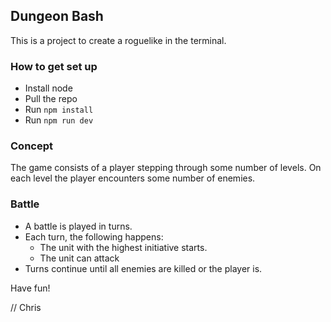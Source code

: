 ## Dungeon Bash

This is a project to create a roguelike in the terminal.

### How to get set up

- Install node
- Pull the repo
- Run `npm install`
- Run `npm run dev`

### Concept

The game consists of a player stepping through some number of levels. On each level the player encounters some number of enemies.

### Battle

- A battle is played in turns.
- Each turn, the following happens:
  - The unit with the highest initiative starts.
  - The unit can attack
- Turns continue until all enemies are killed or the player is.

Have fun!

// Chris
